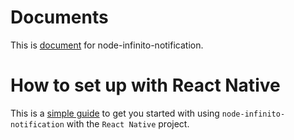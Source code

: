 # Documents
This is [document](./document.md) for node-infinito-notification.

# How to set up with React Native

This is a [simple guide](./config-react-native.md) to get you started with using `node-infinito-notification` with the `React Native` project.